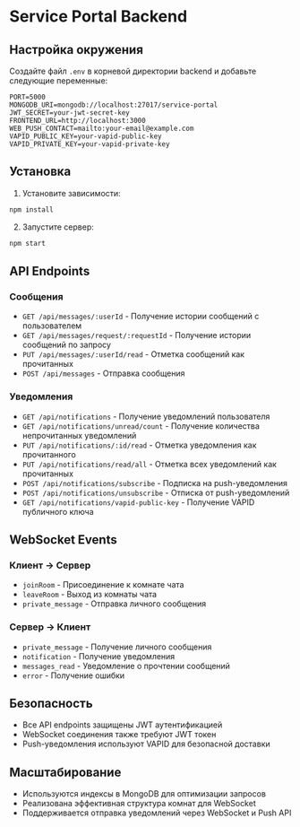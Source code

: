 # Service Portal Backend

## Настройка окружения

Создайте файл `.env` в корневой директории backend и добавьте следующие переменные:

```env
PORT=5000
MONGODB_URI=mongodb://localhost:27017/service-portal
JWT_SECRET=your-jwt-secret-key
FRONTEND_URL=http://localhost:3000
WEB_PUSH_CONTACT=mailto:your-email@example.com
VAPID_PUBLIC_KEY=your-vapid-public-key
VAPID_PRIVATE_KEY=your-vapid-private-key
```

## Установка

1. Установите зависимости:

```bash
npm install
```

2. Запустите сервер:

```bash
npm start
```

## API Endpoints

### Сообщения

- `GET /api/messages/:userId` - Получение истории сообщений с пользователем
- `GET /api/messages/request/:requestId` - Получение истории сообщений по запросу
- `PUT /api/messages/:userId/read` - Отметка сообщений как прочитанных
- `POST /api/messages` - Отправка сообщения

### Уведомления

- `GET /api/notifications` - Получение уведомлений пользователя
- `GET /api/notifications/unread/count` - Получение количества непрочитанных уведомлений
- `PUT /api/notifications/:id/read` - Отметка уведомления как прочитанного
- `PUT /api/notifications/read/all` - Отметка всех уведомлений как прочитанных
- `POST /api/notifications/subscribe` - Подписка на push-уведомления
- `POST /api/notifications/unsubscribe` - Отписка от push-уведомлений
- `GET /api/notifications/vapid-public-key` - Получение VAPID публичного ключа

## WebSocket Events

### Клиент -> Сервер

- `joinRoom` - Присоединение к комнате чата
- `leaveRoom` - Выход из комнаты чата
- `private_message` - Отправка личного сообщения

### Сервер -> Клиент

- `private_message` - Получение личного сообщения
- `notification` - Получение уведомления
- `messages_read` - Уведомление о прочтении сообщений
- `error` - Получение ошибки

## Безопасность

- Все API endpoints защищены JWT аутентификацией
- WebSocket соединения также требуют JWT токен
- Push-уведомления используют VAPID для безопасной доставки

## Масштабирование

- Используются индексы в MongoDB для оптимизации запросов
- Реализована эффективная структура комнат для WebSocket
- Поддерживается отправка уведомлений через WebSocket и Push API
